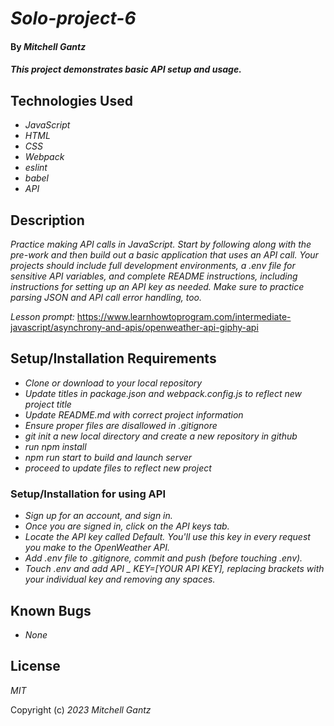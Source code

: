 # _Solo-project-6_


#### By _Mitchell Gantz_

#### _This project demonstrates basic API setup and usage._

## Technologies Used

- _JavaScript_
- _HTML_
- _CSS_
- _Webpack_
- _eslint_
- _babel_
- _API_


## Description

_Practice making API calls in JavaScript. Start by following along with the pre-work and then build out a basic application that uses an API call. Your projects should include full development environments, a .env file for sensitive API variables, and complete README instructions, including instructions for setting up an API key as needed. Make sure to practice parsing JSON and API call error handling, too._

_Lesson prompt:_ https://www.learnhowtoprogram.com/intermediate-javascript/asynchrony-and-apis/openweather-api-giphy-api

## Setup/Installation Requirements

- _Clone or download to your local repository_
- _Update titles in package.json and webpack.config.js to reflect new project title_
- _Update README.md with correct project information_
- _Ensure proper files are disallowed in .gitignore_
- _git init a new local directory and create a new repository in github_
- _run npm install_
- _npm run start to build and launch server_
- _proceed to update files to reflect new project_

### Setup/Installation for using  API
- _Sign up for an account, and sign in._
- _Once you are signed in, click on the API keys tab._
- _Locate the API key called Default. You'll use this key in every request you make to the OpenWeather API._
- _Add .env file to .gitignore, commit and push (before touching .env)._
- _Touch .env and add API _ KEY=[YOUR API KEY], replacing brackets with your individual key and removing any spaces._

## Known Bugs

- _None_

## License

_MIT_

Copyright (c) _2023_  _Mitchell Gantz_